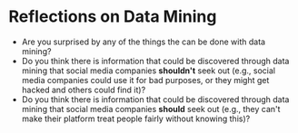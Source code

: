# Reflections on Data Mining

- Are you surprised by any of the things the can be done with data mining?
- Do you think there is information that could be discovered through data mining that social media companies **shouldn't** seek out (e.g., social media companies could use it for bad purposes, or they might get hacked and others could find it)?
- Do you think there is information that could be discovered through data mining that social media companies **should** seek out (e.g., they can't make their platform treat people fairly without knowing this)?
